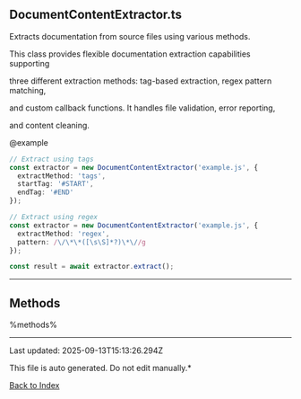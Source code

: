## DocumentContentExtractor.ts





 Extracts documentation from source files using various methods.



 This class provides flexible documentation extraction capabilities supporting

 three different extraction methods: tag-based extraction, regex pattern matching,

 and custom callback functions. It handles file validation, error reporting,

 and content cleaning.



 @example

 ```typescript
 // Extract using tags
 const extractor = new DocumentContentExtractor('example.js', {
   extractMethod: 'tags',
   startTag: '#START',
   endTag: '#END'
 });

 // Extract using regex
 const extractor = new DocumentContentExtractor('example.js', {
   extractMethod: 'regex',
   pattern: /\/\*\*([\s\S]*?)\*\//g
 });

 const result = await extractor.extract();
 ```
 



---



## Methods



%methods%



---



Last updated: 2025-09-13T15:13:26.294Z



This file is auto generated. Do not edit manually.*



[Back to Index](./index.md)